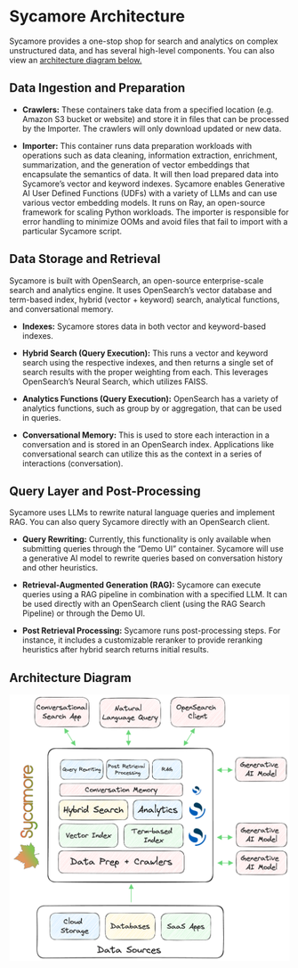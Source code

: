 # Sycamore Architecture
Sycamore provides a one-stop shop for search and analytics on complex unstructured data, and has several high-level components. You can also view an [architecture diagram below.](#architecture-diagram)

## Data Ingestion and Preparation

* **Crawlers:** These containers take data from a specified location (e.g. Amazon S3 bucket or website) and store it in files that can be processed by the Importer. The crawlers will only download updated or new data.

* **Importer:** This container runs data preparation workloads with operations such as data cleaning, information extraction, enrichment, summarization, and the generation of vector embeddings that encapsulate the semantics of data. It will then load prepared data into Sycamore’s vector and keyword indexes. Sycamore enables Generative AI User Defined Functions (UDFs) with a variety of LLMs and can use various vector embedding models. It runs on Ray, an open-source framework for scaling Python workloads. The importer is responsible for error handling to minimize OOMs and avoid files that fail to import with a particular Sycamore script.

## Data Storage and Retrieval

Sycamore is built with OpenSearch, an open-source enterprise-scale search and analytics engine. It uses OpenSearch’s vector database and term-based index, hybrid (vector + keyword) search, analytical functions, and conversational memory.

* **Indexes:** Sycamore stores data in both vector and keyword-based indexes.

* **Hybrid Search (Query Execution):** This runs a vector and keyword search using the respective indexes, and then returns a single set of search results with the proper weighting from each. This leverages OpenSearch’s Neural Search, which utilizes FAISS.

* **Analytics Functions (Query Execution):** OpenSearch has a variety of analytics functions, such as group by or aggregation, that can be used in queries.

* **Conversational Memory:** This is used to store each interaction in a conversation and is stored in an OpenSearch index. Applications like conversational search can utilize this as the context in a series of interactions (conversation).


## Query Layer and Post-Processing

Sycamore uses LLMs to rewrite natural language queries and implement RAG. You can also query Sycamore directly with an OpenSearch client.

* **Query Rewriting:** Currently, this functionality is only available when submitting queries through the “Demo UI” container. Sycamore will use a generative AI model to rewrite queries based on conversation history and other heuristics.

* **Retrieval-Augmented Generation (RAG):** Sycamore can execute queries using a RAG pipeline in combination with a specified LLM. It can be used directly with an OpenSearch client (using the RAG Search Pipeline) or through the Demo UI.

* **Post Retrieval Processing:** Sycamore runs post-processing steps. For instance, it includes a customizable reranker to provide reranking heuristics after hybrid search returns initial results.

## Architecture Diagram

![Untitled](imgs/SycamoreDiagram_Detailed.png)
